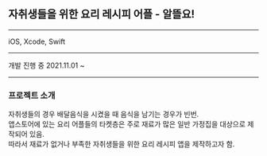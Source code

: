 ## 자취생들을 위한 요리 레시피 어플 - 알뜰요!

----------------
iOS, Xcode, Swift


----------------
개발 진행 중 2021.11.01 ~ 


----------------
### 프로젝트 소개

자취생들의 경우 배달음식을 시켰을 때 음식을 남기는 경우가 빈번.
<br>
앱스토어에 있는 요리 어플들의 타켓층은 주로 재료가 많은 일반 가정집을 대상으로 제작되어 있음.
<br>
따라서 재료가 없거나 부족한 자취생들을 위한 요리 레시피 앱을 제작하고자 함.


